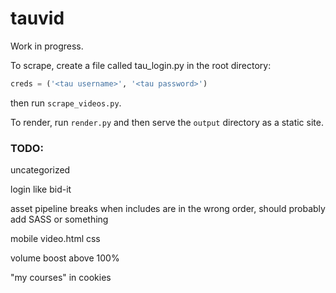 # tauvid

Work in progress.

To scrape, create a file called tau_login.py in the root directory:

```python
creds = ('<tau username>', '<tau password>')
```

then run `scrape_videos.py`.

To render, run `render.py` and then serve the `output` directory as a static site.

### TODO:
uncategorized

login like bid-it

asset pipeline breaks when includes are in the wrong order, should probably add SASS or something

mobile video.html css

volume boost above 100%

"my courses" in cookies